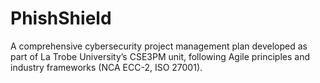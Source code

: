 # PhishShield
A comprehensive cybersecurity project management plan developed as part of La Trobe University’s CSE3PM unit, following Agile principles and industry frameworks (NCA ECC-2, ISO 27001).
